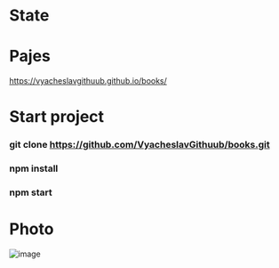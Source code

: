 # State

# Pajes
https://vyacheslavgithuub.github.io/books/

# Start project
### git clone https://github.com/VyacheslavGithuub/books.git
### npm install
### npm start

# Photo
![image](https://user-images.githubusercontent.com/111220807/202107494-36a706c3-7fc4-4c2b-ab02-3348c5c0ac69.png)


